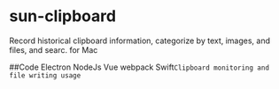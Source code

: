 # sun-clipboard
Record historical clipboard information, categorize by text, images, and files, and searc.
for Mac

##Code
Electron NodeJs Vue webpack Swift`Clipboard monitoring and file writing usage`




